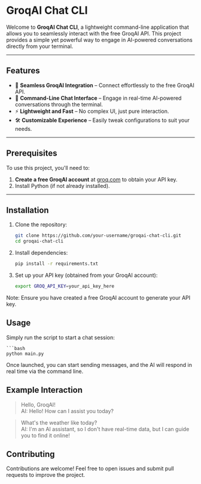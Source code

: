 
# **GroqAI Chat CLI**

Welcome to **GroqAI Chat CLI**, a lightweight command-line application that allows you to seamlessly interact with the free GroqAI API. This project provides a simple yet powerful way to engage in AI-powered conversations directly from your terminal.

---

## **Features**

- 🔗 **Seamless GroqAI Integration** – Connect effortlessly to the free GroqAI API.
- 💬 **Command-Line Chat Interface** – Engage in real-time AI-powered conversations through the terminal.
- ⚡ **Lightweight and Fast** – No complex UI, just pure interaction.
- 🛠 **Customizable Experience** – Easily tweak configurations to suit your needs.

---

## **Prerequisites**

To use this project, you'll need to:  

1. **Create a free GroqAI account** at [groq.com](https://groq.com) to obtain your API key.  
2. Install Python (if not already installed).  

---

## **Installation**

1. Clone the repository:  
   ```bash  
   git clone https://github.com/your-username/groqai-chat-cli.git  
   cd groqai-chat-cli  

2.	Install dependencies:
	```bash
	pip install -r requirements.txt  

3.	Set up your API key (obtained from your GroqAI account):

	```bash
 	export GROQ_API_KEY=your_api_key_here  


Note: Ensure you have created a free GroqAI account to generate your API key.

## **Usage**

Simply run the script to start a chat session:

	```bash
 	python main.py  

Once launched, you can start sending messages, and the AI will respond in real time via the command line.

## **Example Interaction**

> Hello, GroqAI!  
AI: Hello! How can I assist you today?  

> What's the weather like today?  
AI: I'm an AI assistant, so I don't have real-time data, but I can guide you to find it online!  


## **Contributing**

Contributions are welcome! Feel free to open issues and submit pull requests to improve the project.
